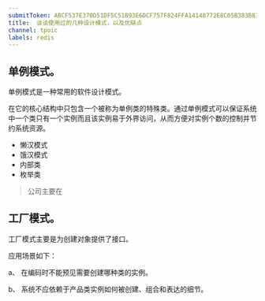 ```yaml
---
submitToken: ABCF537E370D51DF5C51B93E6DCF757F824FFA14148772E8C05B383B836E18B4
title:  谈谈使用过的几种设计模式，以及优缺点
channel: tpoic
labels: redis
---
```


##  单例模式。

单例模式是一种常用的软件设计模式。

在它的核心结构中只包含一个被称为单例类的特殊类。通过单例模式可以保证系统中一个类只有一个实例而且该实例易于外界访问，从而方便对实例个数的控制并节约系统资源。

- 懒汉模式
- 饿汉模式
- 内部类
- 枚举类

> 公司主要在

## 工厂模式。

工厂模式主要是为创建对象提供了接口。

应用场景如下：

a、 在编码时不能预见需要创建哪种类的实例。

b、 系统不应依赖于产品类实例如何被创建、组合和表达的细节。